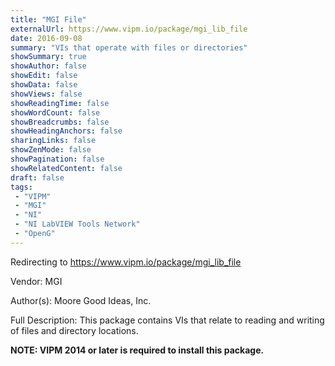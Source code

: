 ```yaml
---
title: "MGI File"
externalUrl: https://www.vipm.io/package/mgi_lib_file
date: 2016-09-08
summary: "VIs that operate with files or directories"
showSummary: true
showAuthor: false
showEdit: false
showData: false
showViews: false
showReadingTime: false
showWordCount: false
showBreadcrumbs: false
showHeadingAnchors: false
sharingLinks: false
showZenMode: false
showPagination: false
showRelatedContent: false
draft: false
tags:
 - "VIPM"
 - "MGI"
 - "NI"
 - "NI LabVIEW Tools Network"
 - "OpenG"
---
```


Redirecting to https://www.vipm.io/package/mgi_lib_file

Vendor: MGI

Author(s): Moore Good Ideas, Inc.
 
Full Description:
This package contains VIs that relate to reading and writing of files and directory locations.

**NOTE:  VIPM 2014 or later  is required to install this package.**